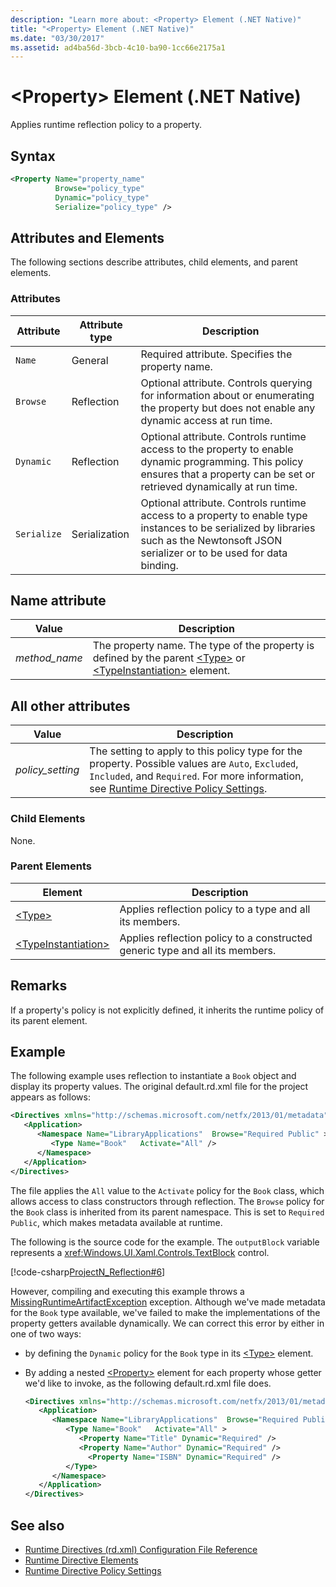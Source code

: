 ```yaml
---
description: "Learn more about: <Property> Element (.NET Native)"
title: "<Property> Element (.NET Native)"
ms.date: "03/30/2017"
ms.assetid: ad4ba56d-3bcb-4c10-ba90-1cc66e2175a1
---
```

# \<Property> Element (.NET Native)

Applies runtime reflection policy to a property.

## Syntax

```xml
<Property Name="property_name"
          Browse="policy_type"
          Dynamic="policy_type"
          Serialize="policy_type" />
```

## Attributes and Elements

The following sections describe attributes, child elements, and parent elements.

### Attributes

|Attribute|Attribute type|Description|
|---------------|--------------------|-----------------|
|`Name`|General|Required attribute. Specifies the property name.|
|`Browse`|Reflection|Optional attribute. Controls querying for information about or enumerating the property but does not enable any dynamic access at run time.|
|`Dynamic`|Reflection|Optional attribute. Controls runtime access to the property to enable dynamic programming. This policy ensures that a property can be set or retrieved dynamically at run time.|
|`Serialize`|Serialization|Optional attribute. Controls runtime access to a property to enable type instances to be serialized by libraries such as the Newtonsoft JSON serializer or to be used for data binding.|

## Name attribute

|Value|Description|
|-----------|-----------------|
|*method_name*|The property name. The type of the property is defined by the parent [\<Type>](type-element-net-native.md) or [\<TypeInstantiation>](typeinstantiation-element-net-native.md) element.|

## All other attributes

|Value|Description|
|-----------|-----------------|
|*policy_setting*|The setting to apply to this policy type for the property. Possible values are `Auto`, `Excluded`, `Included`, and `Required`. For more information, see [Runtime Directive Policy Settings](runtime-directive-policy-settings.md).|

### Child Elements

None.

### Parent Elements

|Element|Description|
|-------------|-----------------|
|[\<Type>](type-element-net-native.md)|Applies reflection policy to a type and all its members.|
|[\<TypeInstantiation>](typeinstantiation-element-net-native.md)|Applies reflection policy to a constructed generic type and all its members.|

## Remarks

If a property's policy is not explicitly defined, it inherits the runtime policy of its parent element.

## Example

The following example uses reflection to instantiate a `Book` object and display its property values. The original default.rd.xml file for the project appears as follows:

```xml
<Directives xmlns="http://schemas.microsoft.com/netfx/2013/01/metadata">
   <Application>
      <Namespace Name="LibraryApplications"  Browse="Required Public" >
         <Type Name="Book"   Activate="All" />
      </Namespace>
   </Application>
</Directives>
```

The file applies the `All` value to the `Activate` policy for the `Book` class, which allows access to class constructors through reflection. The `Browse` policy for the `Book` class is inherited from its parent namespace. This is set to `Required Public`, which makes metadata available at runtime.

The following is the source code for the example. The `outputBlock` variable represents a <xref:Windows.UI.Xaml.Controls.TextBlock> control.

[!code-csharp[ProjectN_Reflection#6](code/reflection/property1.cs#6)]

However, compiling and executing this example throws a [MissingRuntimeArtifactException](missingruntimeartifactexception-class-net-native.md) exception. Although we've made metadata for the `Book` type available, we've failed to make the implementations of the property getters available dynamically. We can correct this error by either in one of two ways:

- by defining the `Dynamic` policy for the `Book` type in its [\<Type>](type-element-net-native.md) element.

- By adding a nested [\<Property>](property-element-net-native.md) element for each property whose getter we'd like to invoke, as the following default.rd.xml file does.

    ```xml
    <Directives xmlns="http://schemas.microsoft.com/netfx/2013/01/metadata">
       <Application>
          <Namespace Name="LibraryApplications"  Browse="Required Public" >
             <Type Name="Book"   Activate="All" >
                <Property Name="Title" Dynamic="Required" />
                <Property Name="Author" Dynamic="Required" />
                  <Property Name="ISBN" Dynamic="Required" />
             </Type>
          </Namespace>
       </Application>
    </Directives>
    ```

## See also

- [Runtime Directives (rd.xml) Configuration File Reference](runtime-directives-rd-xml-configuration-file-reference.md)
- [Runtime Directive Elements](runtime-directive-elements.md)
- [Runtime Directive Policy Settings](runtime-directive-policy-settings.md)
